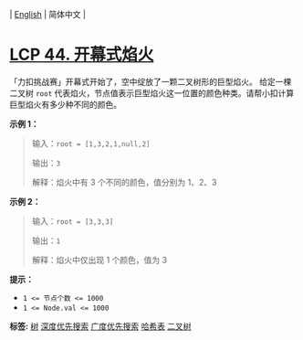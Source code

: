 | [English](README_EN.md) | 简体中文 |

# [LCP 44. 开幕式焰火](https://leetcode.cn/problems/sZ59z6)
「力扣挑战赛」开幕式开始了，空中绽放了一颗二叉树形的巨型焰火。
给定一棵二叉树 `root` 代表焰火，节点值表示巨型焰火这一位置的颜色种类。请帮小扣计算巨型焰火有多少种不同的颜色。


**示例 1：**
>输入：`root = [1,3,2,1,null,2]`
>
>输出：`3`
>
>解释：焰火中有 3 个不同的颜色，值分别为 1、2、3

**示例 2：**
>输入：`root = [3,3,3]`
>
>输出：`1`
>
>解释：焰火中仅出现 1 个颜色，值为 3

**提示：**
- `1 <= 节点个数 <= 1000`
- `1 <= Node.val <= 1000`



**标签:**  [树](https://leetcode.cn/tag/tree) [深度优先搜索](https://leetcode.cn/tag/depth-first-search) [广度优先搜索](https://leetcode.cn/tag/breadth-first-search) [哈希表](https://leetcode.cn/tag/hash-table) [二叉树](https://leetcode.cn/tag/binary-tree) 